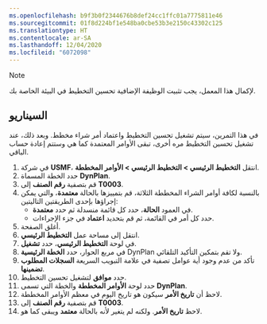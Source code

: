 ```yaml
---
ms.openlocfilehash: b9f3b0f2344676b8def24cc1ffc01a7775811e46
ms.sourcegitcommit: 01f8d224bf1e548ba0cbe53b3e2150c43302c125
ms.translationtype: HT
ms.contentlocale: ar-SA
ms.lasthandoff: 12/04/2020
ms.locfileid: "6072098"
---
```

> [!NOTE]
> لإكمال هذا المعمل، يجب تثبيت الوظيفة الإضافية تحسين التخطيط في البيئة الخاصة بك. 

## <a name="scenario"></a>السيناريو
في هذا التمرين، سيتم تشغيل تحسين التخطيط واعتماد أمر شراء مخطط. وبعد ذلك، عند تشغيل تحسين التخطيط مره أخرى، تبقى الأوامر المعتمدة كما هي وستتم إعادة حساب الباقي. 

1.  في شركة **USMF**، انتقل **التخطيط الرئيسي > التخطيط الرئيسي > الأوامر المخططة**.
2.  حدد الخطة المسماة **DynPlan**.
3.  قم بتصفية **رقم الصنف** إلى **T0003**.
4.  بالنسبة لكافة أوامر الشراء المخططة الثلاثة، قم بتمييزها بالحالة **معتمدة**، والتي يمكن إجراؤها بإحدى الطريقتين التاليتين:
    - في العمود **الحالة**، حدد كل قائمة منسدلة ثم حدد **معتمدة**.
    - حدد كل أمر في القائمة، ثم قم بتحديد **اعتماد** في جزء الإجراءات.
5.  أغلق الصفحة.
6.  انتقل إلى مساحة عمل **التخطيط الرئيسي**.
7.  في لوحة **التخطيط الرئيسي**، حدد **تشغيل**. 
8.  في مربع الحوار، حدد **الخطة الرئيسية** DynPlan ولا تقم بتمكين التأكيد التلقائي.
9.  تأكد من عدم وجود أية عوامل تصفية في علامة التبويب السريعة **السجلات المطلوب تضمينها**. 
10. حدد **موافق** لتشغيل تحسين التخطيط.
11. حدد لوحة **الأوامر المخططة** والخطة التي تسمى **DynPlan**. 
12. لاحظ أن **تاريخ الأمر** سيكون هو تاريخ اليوم في معظم الأوامر المخططة.
13. قم بتصفية **رقم الصنف** إلى **T0003**.
14. لاحظ **تاريخ الأمر**. ولكنه لم يتغير لأنه بالحالة **معتمد** ويبقى كما هو. 

